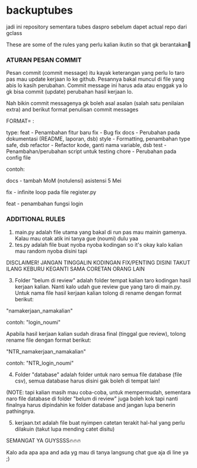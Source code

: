 # backuptubes
jadi ini repository sementara tubes daspro sebelum dapet actual repo dari gclass

These are some of the rules yang perlu kalian ikutin so that gk berantakan🙌

### ATURAN PESAN COMMIT
Pesan commit (commit message) itu kayak keterangan yang perlu lo taro pas mau update kerjaan lo ke github. Pesannya bakal muncul di file yang abis lo kasih perubahan. Commit message ini harus ada atau enggak ya lo gk bisa commit (update) perubahan hasil kerjaan lo.

Nah bikin commit messagenya gk boleh asal asalan (salah satu penilaian extra) and berikut format penulisan commit messages

FORMAT= <type>: <description>

type:
feat - Penambahan fitur baru
fix - Bug fix
docs - Perubahan pada dokumentasi (README, laporan, dsb)
style - Formatting, penambahan type safe, dsb
refactor - Refactor kode, ganti nama variable, dsb
test - Penambahan/perubahan script untuk testing
chore - Perubahan pada config file

contoh:

docs - tambah MoM (notulensi) asistensi 5 Mei

fix - infinite loop pada file register.py

feat - penambahan fungsi login



### ADDITIONAL RULES

1. main.py adalah file utama yang bakal di run pas mau mainin gamenya. Kalau mau otak atik ini tanya gue (noumi) dulu yaa
2. tes.py adalah file buat nyoba nyoba kodingan so it's okay kalo kalian mau random nyoba disini tapi

DISCLAIMER! JANGAN TINGGALIN KODINGAN FIX/PENTING DISINI TAKUT ILANG KEBURU KEGANTI SAMA CORETAN ORANG LAIN

3. Folder "belum di review" adalah folder tempat kalian taro kodingan hasil kerjaan kalian. Nanti kalo udah gue review gue yang taro di main.py. Untuk nama file hasil kerjaan kalian tolong di rename dengan format berikut:

  "namakerjaan_namakalian"

  contoh: "login_noumi"

Apabila hasil kerjaan kalian sudah dirasa final (tinggal gue review), tolong rename file dengan format berikut:
 
  "NTR_namakerjaan_namakalian"

  contoh: "NTR_login_noumi"

4. Folder "database" adalah folder untuk naro semua file database (file csv), semua database harus disini gak boleh di tempat lain!

(NOTE: tapi kalian masih mau coba-coba, untuk mempermudah, sementara naro file database di folder "belum di review" juga boleh kok tapi nanti finalnya harus dipindahin ke folder database and jangan lupa benerin pathingnya.

5. kerjaan.txt adalah file buat nyimpen catetan terakit hal-hal yang perlu dilakuin (takut lupa mending catet disitu)




SEMANGAT YA GUYSSSS🔥🔥🔥

Kalo ada apa apa and ada yg mau di tanya langsung chat gue aja di line ya ;)
